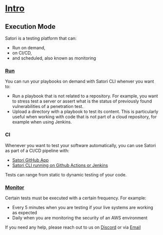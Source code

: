 # [Intro](README.md)
## Execution Mode

Satori is a testing platform that can:
- Run on demand, 
- on CI/CD,
- and scheduled, also known as monitoring

### [Run](run.md)

You can run your playbooks on demand with Satori CLI whenver you want to:
- Run a playbook that is not related to a repository. For example, you want to stress test a server or assert what is the status of previously found vulnerabilities of a penetration test.
- Upload a directory with a playbook to test its content. This is particularly useful when working with code that is not part of a cloud repository, for example when using Jenkins.

### CI

Whenever you want to test your software automatically, you can use Satori as part of a CI/CD pipeline with:
- [Satori GitHub App](ci.md)
- [Satori CLI running on Github Actions or Jenkins](action.md)

Tests can range from static to dynamic testing of your code.

### [Monitor](monitor.md)

Certain tests must be executed with a certain frequency. For example:
- Every 5 minutes when you are testing if your live systems are working as expected
- Daily when you are monitoring the security of an AWS environment

If you need any help, please reach out to us on [Discord](https://discord.gg/F6Uzz7fc2s) or via [Email](mailto:support@satori-ci.com)

